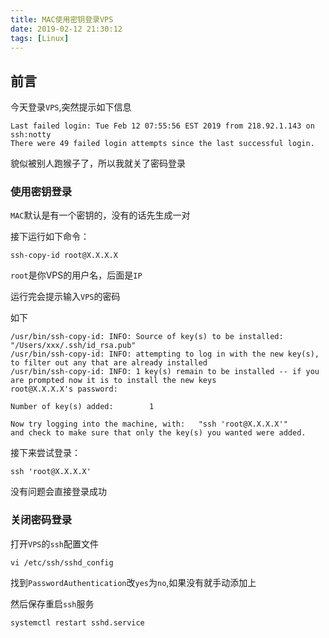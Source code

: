 ```yaml
---
title: MAC使用密钥登录VPS
date: 2019-02-12 21:30:12
tags: [Linux]
---
```


## 前言 ##

今天登录`VPS`,突然提示如下信息

```
Last failed login: Tue Feb 12 07:55:56 EST 2019 from 218.92.1.143 on ssh:notty
There were 49 failed login attempts since the last successful login.
```

貌似被别人跑猴子了，所以我就关了密码登录

<!-- more -->

### 使用密钥登录 ###

`MAC`默认是有一个密钥的，没有的话先生成一对

接下运行如下命令：

```
ssh-copy-id root@X.X.X.X
```

`root`是你VPS的用户名，后面是`IP`

运行完会提示输入`VPS`的密码

如下

```
/usr/bin/ssh-copy-id: INFO: Source of key(s) to be installed: "/Users/xxx/.ssh/id_rsa.pub"
/usr/bin/ssh-copy-id: INFO: attempting to log in with the new key(s), to filter out any that are already installed
/usr/bin/ssh-copy-id: INFO: 1 key(s) remain to be installed -- if you are prompted now it is to install the new keys
root@X.X.X.X's password:

Number of key(s) added:        1

Now try logging into the machine, with:   "ssh 'root@X.X.X.X'"
and check to make sure that only the key(s) you wanted were added.
```

接下来尝试登录：

```
ssh 'root@X.X.X.X'
```

没有问题会直接登录成功

### 关闭密码登录 ###

打开`VPS`的`ssh`配置文件

```
vi /etc/ssh/sshd_config
```

找到`PasswordAuthentication`改`yes`为`no`,如果没有就手动添加上

然后保存重启`ssh`服务

```
systemctl restart sshd.service
```

